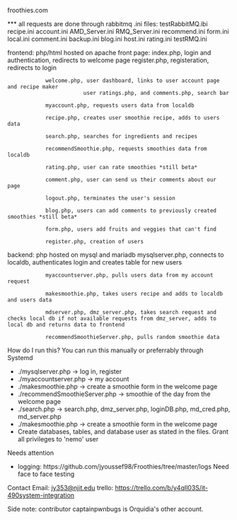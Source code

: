 froothies.com 

*** all requests are done through rabbitmq
    .ini files:
            testRabbitMQ.ibi
            recipe.ini
            account.ini
            AMD_Server.ini
            RMQ_Server.ini
            recommend.ini
            form.ini
            local.ini
            comment.ini
            backup.ini
            blog.ini
            host.ini
            rating.ini
            testRMQ.ini

  frontend: php/html hosted on apache
    front page: 
                index.php, login and authentication, redirects to welcome page
                register.php, registeration, redirects to login

                welcome.php, user dashboard, links to user account page and recipe maker
                            user ratings.php, and comments.php, search bar
                
                myaccount.php, requests users data from localdb

                recipe.php, creates user smoothie recipe, adds to users data
                
                search.php, searches for ingredients and recipes
                
                recommendSmoothie.php, requests smoothies data from localdb
                
                rating.php, user can rate smoothies *still beta*
                
                comment.php, user can send us their comments about our page
                
                logout.php, terminates the user's session
                
                blog.php, users can add comments to previously created smoothies *still beta*
                
                form.php, users add fruits and veggies that can't find
                
                register.php, creation of users
                
                                       
  backend: php hosted on mysql and mariadb
                mysqlserver.php, connects to localdb, authenticates login and creates table for new users

                myaccountserver.php, pulls users data from my account request

                makesmoothie.php, takes users recipe and adds to localdb and users data

                mdserver.php, dmz_server.php, takes search request and checks local db if not available requests from dmz_server, adds to local db and returns data to frontend
                
                recommendSmoothieServer.php, pulls random smoothie data


How do I run this? You can run this manually or preferrably through Systemd
<ul>
<li>./mysqlserver.php -> log in, register</li>
<li>./myaccountserver.php -> my account</li>
<li>./makesmoothie.php -> create a smoothie form in the welcome page</li>
<li>./recommendSmoothieServer.php -> smoothie of the day from the welcome page</li>
<li>./search.php -> search.php, dmz_server.php, loginDB.php, md_cred.php, md_server.php</li>
<li>./makesmoothie.php -> create a smoothie form in the welcome page</li>
<li> Create databases, tables, and database user as stated in the files. Grant all privileges to 'nemo' user</li>
</ul>

Needs attention
<ul>
<li> logging: https://github.com/jyoussef98/Froothies/tree/master/logs Need face to face testing </li>
</ul>



Contact Email: jy353@njit.edu
trello: https://trello.com/b/y4qIl03S/it-490system-integration

Side note: contributor captainpwnbugs is Orquidia's other account.
